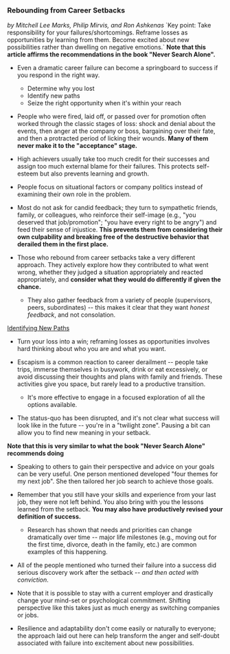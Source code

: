<h3>Rebounding from Career Setbacks</h3>
<i>by Mitchell Lee Marks, Philip Mirvis, and Ron Ashkenas</i>
`Key point: Take responsibility for your failures/shortcomings. Reframe losses as opportunities by learning from them. Become excited about new possibilities rather than dwelling on negative emotions.`
<b>Note that this article affirms the recommendations in the book "Never Search Alone".</b>

* Even a dramatic career failure can become a springboard to success if you respond in the right way.
	* Determine why you lost
	* Identify new paths
	* Seize the right opportunity when it's within your reach

* People who were fired, laid off, or passed over for promotion often worked through the classic stages of loss: shock and denial about the events, then anger at the company or boss, bargaining over their fate, and then a protracted period of licking their wounds. <b>Many of them never make it to the "acceptance" stage.</b>

* High achievers usually take too much credit for their successes and assign too much external blame for their failures. This protects self-esteem but also prevents learning and growth.
* People focus on situational factors or company politics instead of examining their own role in the problem.

* Most do not ask for candid feedback; they turn to sympathetic friends, family, or colleagues, who reinforce their self-image (e.g., "you deserved that job/promotion"; "you have every right to be angry") and feed their sense of injustice. <b>This prevents them from considering their own culpability and breaking free of the destructive behavior that derailed them in the first place.</b>

* Those who rebound from career setbacks take a very different approach. They actively explore how they contributed to what went wrong, whether they judged a situation appropriately and reacted appropriately, and <b>consider what they would do differently if given the chance.</b>
	* They also gather feedback from a variety of people (supervisors, peers, subordinates) -- this makes it clear that they want <i>honest feedback</i>, and not consolation.

<u>Identifying New Paths</u>
* Turn your loss into a win; reframing losses as opportunities involves hard thinking about who you are and what you want.
* Escapism is a common reaction to career derailment -- people take trips, immerse themselves in busywork, drink or eat excessively, or avoid discussing their thoughts and plans with family and friends. These activities give you space, but rarely lead to a productive transition. 
	* It's more effective to engage in a focused exploration of all the options available.

* The status-quo has been disrupted, and it's not clear what success will look like in the future -- you're in a "twilight zone". Pausing a bit can allow you to find new meaning in your setback.

<b>Note that this is very similar to what the book "Never Search Alone" recommends doing</b>
* Speaking to others to gain their perspective and advice on your goals can be very useful. One person mentioned developed "four themes for my next job". She then tailored her job search to achieve those goals.

* Remember that you still have your skills and experience from your last job, they were not left behind. You also bring with you the lessons learned from the setback. <b>You may also have productively revised your definition of success.</b>
	* Research has shown that needs and priorities can change dramatically over time -- major life milestones (e.g., moving out for the first time, divorce, death in the family, etc.) are common examples of this happening.

* All of the people mentioned who turned their failure into a success did serious discovery work after the setback -- <i>and then acted with conviction</i>. 
* Note that it is possible to stay with a current employer and drastically change your mind-set or psychological commitment. Shifting perspective like this takes just as much energy as switching companies or jobs.

* Resilience and adaptability don't come easily or naturally to everyone; the approach laid out here can help transform the anger and self-doubt associated with failure into excitement about new possibilities.
